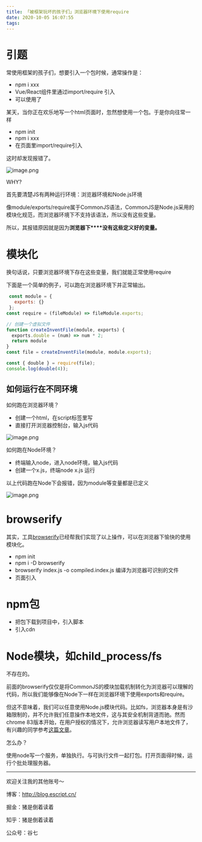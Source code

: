 ```yaml
---
title: 「被框架玩坏的孩子们」浏览器环境下使用require
date: 2020-10-05 16:07:55
tags:
---
```


# 引题

常使用框架的孩子们，想要引入一个包时候，通常操作是：

- npm i xxx
- Vue/React组件里通过import/require 引入
- 可以使用了



某天，当你正在欢乐地写一个html页面时，忽然想使用一个包。于是你向往常一样

- npm init 
- npm i xxx
- 在页面里import/require引入

这时却发现报错了。

![image.png](https://cdn.nlark.com/yuque/0/2020/png/317801/1601445014529-617ad326-654c-4914-9166-490736e944a4.png)

WHY?

首先要清楚JS有两种运行环境：浏览器环境和Node.js环境

像module/exports/require属于CommonJS语法，CommonJS是Node.js采用的模块化规范，而浏览器环境下不支持该语法，所以没有这些变量。



所以，其报错原因就是因为**浏览器下****没有这些定义好的变量。**

# 模块化

换句话说，只要浏览器环境下存在这些变量，我们就能正常使用require

下面是一个简单的例子，可以跑在浏览器环境下并正常输出。

```js
 const module = {
   exports: {}
 };
const require = (fileModule) => fileModule.exports;

// 创建一个虚拟文件
function createInventFile(module, exports) {
  exports.double = (num) => num * 2;
  return module
}
const file = createInventFile(module, module.exports);

const { double } = require(file);
console.log(double(4));
```

## 如何运行在不同环境

如何跑在浏览器环境？

- 创建一个html，在script标签里写
- 直接打开浏览器控制台，输入js代码

![image.png](https://cdn.nlark.com/yuque/0/2020/png/317801/1601448155778-4ef354b9-d2e1-4136-a12b-ac14f7be5f51.png)

如何跑在Node环境？

- 终端输入node，进入node环境，输入js代码
- 创建一个x.js，终端node x.js 运行



以上代码跑在Node下会报错，因为module等变量都是已定义

![image.png](https://cdn.nlark.com/yuque/0/2020/png/317801/1601448194222-f4817ef5-4ba1-499b-94d6-d923c3da844e.png)

# browserify

其实，工具[browserify](http://browserify.org/)已经帮我们实现了以上操作，可以在浏览器下愉快的使用模块化。

- npm init
- npm i -D browserify
- browserify index.js -o compiled.index.js 编译为浏览器可识别的文件
- <script src="compiled.index.js"></script> 页面引入



# npm包

- 把包下载到项目中，引入脚本
- 引入cdn



# Node模块，如child_process/fs

不存在的。

前面的browserify仅仅是将CommonJS的模块加载机制转化为浏览器可以理解的代码，所以我们能够像在Node下一样在浏览器环境下使用exports和require。

但这不意味着，我们可以任意使用Node.js模块代码。比如fs，浏览器本身是有沙箱限制的，并不允许我们任意操作本地文件，这与其安全机制背道而驰。然而chrome 83版本开始，在用户授权的情况下，允许浏览器读写用户本地文件了，有兴趣的同学参考[这篇文章](https://juejin.im/post/6844904181896052750#comment)。


怎么办？

使用node写一个服务，单独执行。与可执行文件一起打包。打开页面得时候，运行个批处理服务器。



------


欢迎关注我的其他账号～

博客：http://blog.escript.cn/

掘金：猪是倒着读着

知乎：猪是倒着读着

公众号：谷七

